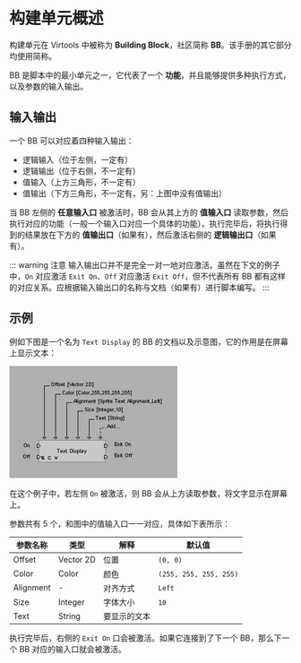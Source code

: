 # 构建单元概述

构建单元在 Virtools 中被称为 **Building Block**，社区简称 **BB**。该手册的其它部分均使用简称。

BB 是脚本中的最小单元之一，它代表了一个 **功能**，并且能够提供多种执行方式，以及参数的输入输出。

## 输入输出

一个 BB 可以对应着四种输入输出：

- 逻辑输入（位于左侧，一定有）
- 逻辑输出（位于右侧，不一定有）
- 值输入（上方三角形，不一定有）
- 值输出（下方三角形，不一定有，另：上图中没有值输出）

当 BB 左侧的 **任意输入口** 被激活时，BB 会从其上方的 **值输入口** 读取参数，然后执行对应的功能（一般一个输入口对应一个具体的功能）。执行完毕后，将执行得到的结果放在下方的 **值输出口**（如果有），然后激活右侧的 **逻辑输出口**（如果有）。

::: warning 注意
输入输出口并不是完全一对一地对应激活。虽然在下文的例子中，`On` 对应激活 `Exit On`、`Off` 对应激活 `Exit Off`，但不代表所有 BB 都有这样的对应关系。应根据输入输出口的名称与文档（如果有）进行脚本编写。
:::

## 示例

例如下图是一个名为 `Text Display` 的 BB 的文档以及示意图，它的作用是在屏幕上显示文本：

![bb_example](../../../imgs/bb_example.png)

在这个例子中，若左侧 `On` 被激活，则 BB 会从上方读取参数，将文字显示在屏幕上。

参数共有 5 个，和图中的值输入口一一对应，具体如下表所示：

| 参数名称  | 类型      | 解释         | 默认值                 |
| --------- | --------- | ------------ | ---------------------- |
| Offset    | Vector 2D | 位置         | `(0, 0)`               |
| Color     | Color     | 颜色         | `(255, 255, 255, 255)` |
| Alignment | -         | 对齐方式     | `Left`                 |
| Size      | Integer   | 字体大小     | `10`                   |
| Text      | String    | 要显示的文本 |                        |

执行完毕后，右侧的 `Exit On` 口会被激活。如果它连接到了下一个 BB，那么下一个 BB 对应的输入口就会被激活。
